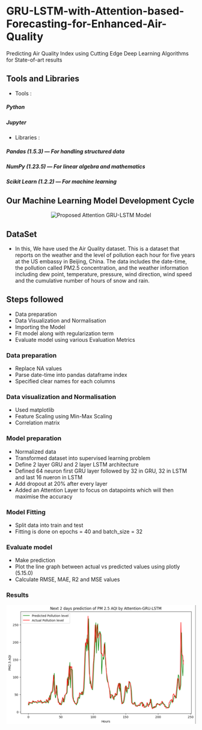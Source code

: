 # GRU-LSTM-with-Attention-based-Forecasting-for-Enhanced-Air-Quality
Predicting Air Quality Index using Cutting Edge Deep Learning Algorithms for State-of-art results

## Tools and Libraries
- Tools :
#####         Python
#####         Jupyter
- Libraries :
#####        Pandas (1.5.3) — For handling structured data
#####        NumPy (1.23.5) — For linear algebra and mathematics
#####        Scikit Learn (1.2.2) — For machine learning

## Our Machine Learning Model Development Cycle

<p align="center">
  <img width="600" src="" alt="Proposed Attention GRU-LSTM Model ">
</p>

## DataSet
- In this, We have used the Air Quality dataset. This is a dataset that reports on the weather and the level of pollution each hour for five years at the US embassy in Beijing, China. The data includes the date-time, the pollution called PM2.5 concentration, and the weather information including dew point, temperature, pressure, wind direction, wind speed and the cumulative number of hours of snow and rain.

## Steps followed
- Data preparation
- Data Visualization and Normalisation
- Importing the Model
- Fit model along with regularization term
- Evaluate model using various Evaluation Metrics

### Data preparation
- Replace NA values
- Parse date-time into pandas dataframe index
- Specified clear names for each columns

### Data visualization and Normalisation
- Used matplotlib
- Feature Scaling using Min-Max Scaling
- Correlation matrix

### Model preparation
- Normalized data 
- Transformed dataset into supervised learning problem
- Define 2 layer GRU and 2 layer LSTM architecture
- Defined 64 neuron first GRU layer followed by 32 in GRU, 32 in LSTM and last 16 nueron in LSTM
- Add dropout at 20% after every layer
- Added an Attention Layer to focus on datapoints which will then maximise the accuracy

### Model Fitting
- Split data into train and test
- Fitting is done on epochs = 40 and batch_size = 32

### Evaluate model
- Make prediction
- Plot the line graph between actual vs predicted values using plotly (5.15.0)
- Calculate RMSE, MAE, R2 and MSE values

### Results
<div style="float:left">
<div style="float:left"><img src="https://github.com/anuragd3118/GRU-LSTM-with-Attention-based-Forecasting-for-Enhanced-Air-Quality/blob/main/prediction_vs_actual_graph.png"/>
</div>
<br />
